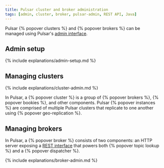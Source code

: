 ```yaml
---
title: Pulsar cluster and broker administration
tags: [admin, cluster, broker, pulsar-admin, REST API, Java]
---
```


Pulsar {% popover clusters %} and {% popover brokers %} can be managed using Pulsar's [admin interface](../AdminInterface).

## Admin setup

{% include explanations/admin-setup.md %}

## Managing clusters

{% include explanations/cluster-admin.md %}

In Pulsar, a {% popover cluster %} is a group of {% popover brokers %}, {% popover bookies %}, and other components. Pulsar {% popover instances %} are comprised of multiple Pulsar clusters that replicate to one another using {% popover geo-replication %}.

## Managing brokers

In Pulsar, a {% popover broker %} consists of two components: an HTTP server exposing a [REST interface](../../reference/RestApi) that powers both {% popover topic lookup %} and a {% popover dispatcher %}.

{% include explanations/broker-admin.md %}
